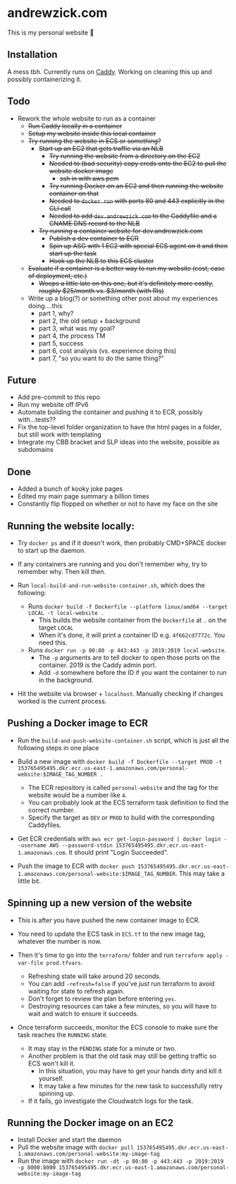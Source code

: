# andrewzick.com

This is my personal website :tada:

## Installation

A mess tbh. Currently runs on [Caddy](https://github.com/caddyserver/caddy/). Working on cleaning this up and possibly containerizing it.

## Todo
- Rework the whole website to run as a container
    - ~~Run Caddy locally in a container~~
    - ~~Setup my website inside this local container~~
    - ~~Try running the website in ECS or something?~~
        - ~~Start up an EC2 that gets traffic via an NLB~~
            - ~~Try running the website from a directory on the EC2~~
            - ~~Needed to (bad security) copy creds onto the EC2 to pull the website docker image~~
                - ~~ssh in with aws.pem~~
            - ~~Try running Docker on an EC2 and then running the website container on that~~
            - ~~Needed to `docker run` with ports 80 and 443 explicitly in the CLI call~~
            - ~~Needed to add `dev.andrewzick.com` to the Caddyfile and a CNAME DNS record to the NLB~~
        - ~~Try running a container website for dev.andrewzick.com~~
            - ~~Publish a dev container to ECR~~
            - ~~Spin up ASG with 1 EC2 with special ECS agent on it and then start up the task~~
            - ~~Hook up the NLB to this ECS cluster~~
    - ~~Evaluate if a container is a better way to run my website (cost, ease of deployment, etc.)~~
        - ~~Woops a little late on this one, but it's definitely more costly, roughly $25/month vs. $3/month (with RIs)~~
    - Write up a blog(?) or something other post about my experiences doing....this
        - part 1, why?
        - part 2, the old setup + background
        - part 3, what was my goal?
        - part 4, the process TM
        - part 5, success
        - part 6, cost analysis (vs. experience doing this)
        - part 7, "so you want to do the same thing?"


## Future
- Add pre-commit to this repo
- Run my website off IPv6
- Automate building the container and pushing it to ECR, possibly with...tests??
- Fix the top-level folder organization to have the html pages in a folder, but still work with templating
- Integrate my CBB bracket and SLP ideas into the website, possible as subdomains


## Done
- Added a bunch of kooky joke pages
- Edited my main page summary a billion times
- Constantly flip flopped on whether or not to have my face on the site

###

## Running the website locally:
- Try `docker ps` and if it doesn't work, then probably CMD+SPACE docker to start up the daemon.
- If any containers are running and you don't remember why, try to remember why. Then kill then.

- Run `local-build-and-run-website-container.sh`, which does the following:
    - Runs `docker build -f Dockerfile --platform linux/amd64 --target LOCAL -t local-website .`
        - This builds the website container from the `Dockerfile` at `.` on the target `LOCAL`
        - When it's done, it will print a container ID e.g. `4f662cd7772c`. You need this.
    - Runs `docker run -p 80:80 -p 443:443 -p 2019:2019 local-website`.
        - The `-p` arguments are to tell docker to open those ports on the container. 2019 is the Caddy admin port.
        - Add `-d` somewhere before the ID if you want the container to run in the background.

- Hit the website via browser + `localhost`. Manually checking if changes worked is the current process.


## Pushing a Docker image to ECR
- Run the `build-and-push-website-container.sh` script, which is just all the following steps in one place

- Build a new image with `docker build -f Dockerfile --target PROD -t 153765495495.dkr.ecr.us-east-1.amazonaws.com/personal-website:$IMAGE_TAG_NUMBER .`
    - The ECR repository is called `personal-website` and the tag for the website would be a number like `4`.
    - You can probably look at the ECS terraform task definition to find the correct number.
    - Specify the target as `DEV` or `PROD` to build with the corresponding Caddyfiles.

- Get ECR credentials with `aws ecr get-login-password | docker login --username AWS --password-stdin 153765495495.dkr.ecr.us-east-1.amazonaws.com`. It should print "Login Succeeded".

- Push the image to ECR with `docker push 153765495495.dkr.ecr.us-east-1.amazonaws.com/personal-website:$IMAGE_TAG_NUMBER`. This may take a little bit.


## Spinning up a new version of the website
- This is after you have pushed the new container image to ECR.
- You need to update the ECS task in `ECS.tf` to the new image tag, whatever the number is now.

- Then it's time to go into the `terraform/` folder and run `terraform apply -var-file prod.tfvars`.
    - Refreshing state will take around 20 seconds.
    - You can add `-refresh=false` if you've _just_ run terraform to avoid waiting for state to refresh again.
    - Don't forget to review the plan before entering `yes`.
    - Destroying resources can take a few minutes, so you will have to wait and watch to ensure it succeeds.

- Once terraform succeeds, monitor the ECS console to make sure the task reaches the `RUNNING` state.
    - It may stay in the `PENDING` state for a minute or two.
    - Another problem is that the old task may still be getting traffic so ECS won't kill it.
        - In this situation, you may have to get your hands dirty and kill it yourself.
        - It may take a few minutes for the new task to successfully retry spinning up.
    - If it fails, go investigate the Cloudwatch logs for the task.


## Running the Docker image on an EC2
- Install Docker and start the daemon
- Pull the website image with `docker pull 153765495495.dkr.ecr.us-east-1.amazonaws.com/personal-website:my-image-tag`
- Run the image with `docker run -dt -p 80:80 -p 443:443 -p 2019:2019 -p 8000:8000 153765495495.dkr.ecr.us-east-1.amazonaws.com/personal-website:my-image-tag`
